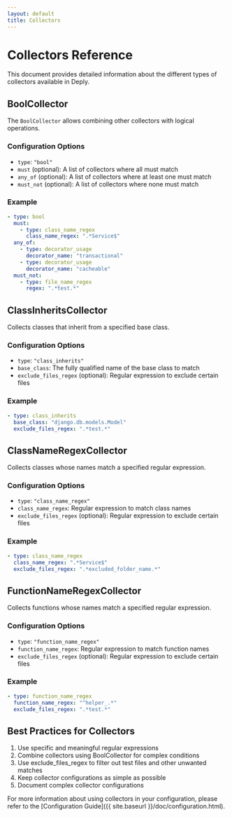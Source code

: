 ```yaml
---
layout: default
title: Collectors
---
```


# Collectors Reference

This document provides detailed information about the different types of collectors available in Deply.

## BoolCollector

The `BoolCollector` allows combining other collectors with logical operations.

### Configuration Options

- `type`: `"bool"`
- `must` (optional): A list of collectors where all must match
- `any_of` (optional): A list of collectors where at least one must match
- `must_not` (optional): A list of collectors where none must match

### Example

```yaml
- type: bool
  must:
    - type: class_name_regex
      class_name_regex: ".*Service$"
  any_of:
    - type: decorator_usage
      decorator_name: "transactional"
    - type: decorator_usage
      decorator_name: "cacheable"
  must_not:
    - type: file_name_regex
      regex: ".*test.*"
```

## ClassInheritsCollector

Collects classes that inherit from a specified base class.

### Configuration Options

- `type`: `"class_inherits"`
- `base_class`: The fully qualified name of the base class to match
- `exclude_files_regex` (optional): Regular expression to exclude certain files

### Example

```yaml
- type: class_inherits
  base_class: "django.db.models.Model"
  exclude_files_regex: ".*test.*"
```

## ClassNameRegexCollector

Collects classes whose names match a specified regular expression.

### Configuration Options

- `type`: `"class_name_regex"`
- `class_name_regex`: Regular expression to match class names
- `exclude_files_regex` (optional): Regular expression to exclude certain files

### Example

```yaml
- type: class_name_regex
  class_name_regex: ".*Service$"
  exclude_files_regex: ".*excluded_folder_name.*"
```

## FunctionNameRegexCollector

Collects functions whose names match a specified regular expression.

### Configuration Options

- `type`: `"function_name_regex"`
- `function_name_regex`: Regular expression to match function names
- `exclude_files_regex` (optional): Regular expression to exclude certain files

### Example

```yaml
- type: function_name_regex
  function_name_regex: "^helper_.*"
  exclude_files_regex: ".*test.*"
```

## Best Practices for Collectors

1. Use specific and meaningful regular expressions
2. Combine collectors using BoolCollector for complex conditions
3. Use exclude_files_regex to filter out test files and other unwanted matches
4. Keep collector configurations as simple as possible
5. Document complex collector configurations

For more information about using collectors in your configuration, please refer to the [Configuration Guide]({{ site.baseurl }}/doc/configuration.html).

